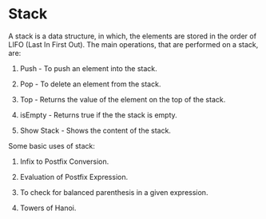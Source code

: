 # Stack

A stack is a data structure, in which, the elements are stored in the order of LIFO (Last In First Out). The main operations, that are performed on a stack, are:

1. Push - To push an element into the stack.

2. Pop - To delete an element from the stack.

3. Top - Returns the value of the element on the top of the stack.

4. isEmpty - Returns true if the the stack is empty.

5. Show Stack - Shows the content of the stack.

Some basic uses of stack:

1. Infix to Postfix Conversion.

2. Evaluation of Postfix Expression.

3. To check for balanced parenthesis in a given expression. 

4. Towers of Hanoi.
